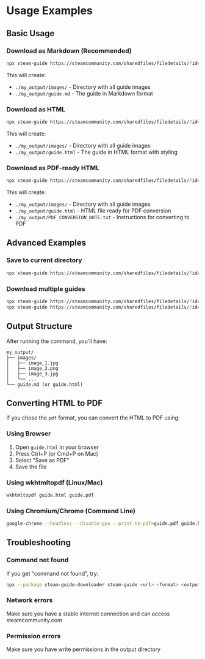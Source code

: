 # Usage Examples

## Basic Usage

### Download as Markdown (Recommended)
```bash
npx steam-guide https://steamcommunity.com/sharedfiles/filedetails/?id=3005043947 md ./my_output
```

This will create:
- `./my_output/images/` - Directory with all guide images
- `./my_output/guide.md` - The guide in Markdown format

### Download as HTML
```bash
npx steam-guide https://steamcommunity.com/sharedfiles/filedetails/?id=3005043947 html ./my_output
```

This will create:
- `./my_output/images/` - Directory with all guide images
- `./my_output/guide.html` - The guide in HTML format with styling

### Download as PDF-ready HTML
```bash
npx steam-guide https://steamcommunity.com/sharedfiles/filedetails/?id=3005043947 pdf ./my_output
```

This will create:
- `./my_output/images/` - Directory with all guide images
- `./my_output/guide.html` - HTML file ready for PDF conversion
- `./my_output/PDF_CONVERSION_NOTE.txt` - Instructions for converting to PDF

## Advanced Examples

### Save to current directory
```bash
npx steam-guide https://steamcommunity.com/sharedfiles/filedetails/?id=123456 md ./
```

### Download multiple guides
```bash
npx steam-guide https://steamcommunity.com/sharedfiles/filedetails/?id=123456 md ./guide1
npx steam-guide https://steamcommunity.com/sharedfiles/filedetails/?id=789012 md ./guide2
```

## Output Structure

After running the command, you'll have:

```
my_output/
├── images/
│   ├── image_1.jpg
│   ├── image_2.png
│   ├── image_3.jpg
│   └── ...
└── guide.md (or guide.html)
```

## Converting HTML to PDF

If you chose the `pdf` format, you can convert the HTML to PDF using:

### Using Browser
1. Open `guide.html` in your browser
2. Press Ctrl+P (or Cmd+P on Mac)
3. Select "Save as PDF"
4. Save the file

### Using wkhtmltopdf (Linux/Mac)
```bash
wkhtmltopdf guide.html guide.pdf
```

### Using Chromium/Chrome (Command Line)
```bash
google-chrome --headless --disable-gpu --print-to-pdf=guide.pdf guide.html
```

## Troubleshooting

### Command not found
If you get "command not found", try:
```bash
npx --package steam-guide-downloader steam-guide <url> <format> <output-dir>
```

### Network errors
Make sure you have a stable internet connection and can access steamcommunity.com

### Permission errors
Make sure you have write permissions in the output directory
